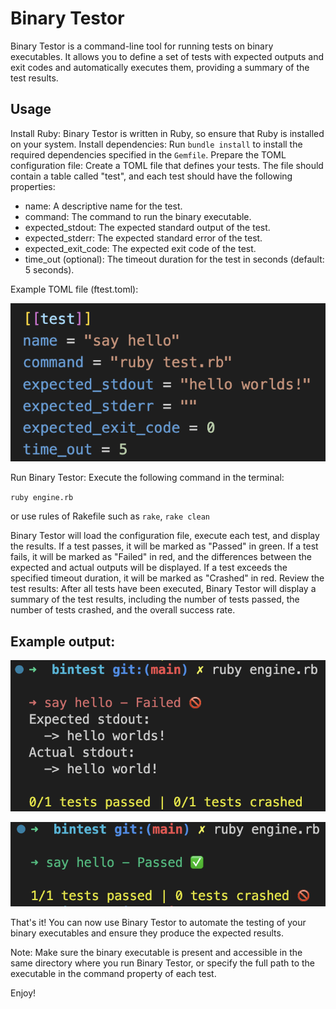 # Binary Testor

Binary Testor is a command-line tool for running tests on binary executables. It allows you to define a set of tests with expected outputs and exit codes and automatically executes them, providing a summary of the test results.

## Usage

Install Ruby: Binary Testor is written in Ruby, so ensure that Ruby is installed on your system.
Install dependencies: Run `bundle install` to install the required dependencies specified in the `Gemfile`.
Prepare the TOML configuration file: Create a TOML file that defines your tests. The file should contain a table called "test", and each test should have the following properties:
- name: A descriptive name for the test.
- command: The command to run the binary executable.
- expected_stdout: The expected standard output of the test.
- expected_stderr: The expected standard error of the test.
- expected_exit_code: The expected exit code of the test.
- time_out (optional): The timeout duration for the test in seconds (default: 5 seconds).

Example TOML file (ftest.toml):

<img src="https://github.com/Antoinegtir/bintest/blob/main/screenshot/toml.png"></img>

Run Binary Testor: Execute the following command in the terminal:

`ruby engine.rb`

or use rules of Rakefile such as `rake`, `rake clean`

Binary Testor will load the configuration file, execute each test, and display the results.
If a test passes, it will be marked as "Passed" in green.
If a test fails, it will be marked as "Failed" in red, and the differences between the expected and actual outputs will be displayed.
If a test exceeds the specified timeout duration, it will be marked as "Crashed" in red.
Review the test results: After all tests have been executed, Binary Testor will display a summary of the test results, including the number of tests passed, the number of tests crashed, and the overall success rate.

## Example output:

<img src="https://github.com/Antoinegtir/bintest/blob/main/screenshot/notpassed.png"></img>

<img src="https://github.com/Antoinegtir/bintest/blob/main/screenshot/passed.png"></img>

That's it! You can now use Binary Testor to automate the testing of your binary executables and ensure they produce the expected results.

Note: Make sure the binary executable is present and accessible in the same directory where you run Binary Testor, or specify the full path to the executable in the command property of each test.

Enjoy!